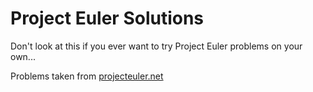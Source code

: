 # Project Euler Solutions


Don't look at this if you ever want to try Project Euler problems on your own...


Problems taken from [projecteuler.net](http://projecteuler.net/)